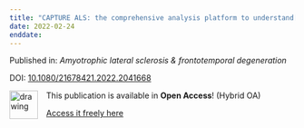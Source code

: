 ```yaml
---
title: "CAPTURE ALS: the comprehensive analysis platform to understand[comma] remedy and eliminate ALS."
date: 2022-02-24
enddate:
---
```


Published in: *Amyotrophic lateral sclerosis & frontotemporal degeneration*

DOI: [10.1080/21678421.2022.2041668](https://doi.org/10.1080/21678421.2022.2041668)

<img src="https://upload.wikimedia.org/wikipedia/commons/thumb/7/77/Open_Access_logo_PLoS_transparent.svg/800px-Open_Access_logo_PLoS_transparent.svg.png" alt="drawing" width="50" align="left"/> &nbsp;&nbsp;&nbsp;This publication is available in **Open Access**! (Hybrid OA)

&nbsp;&nbsp;&nbsp;[Access it freely here](https://www.tandfonline.com/doi/pdf/10.1080/21678421.2022.2041668?needAccess=true
)

